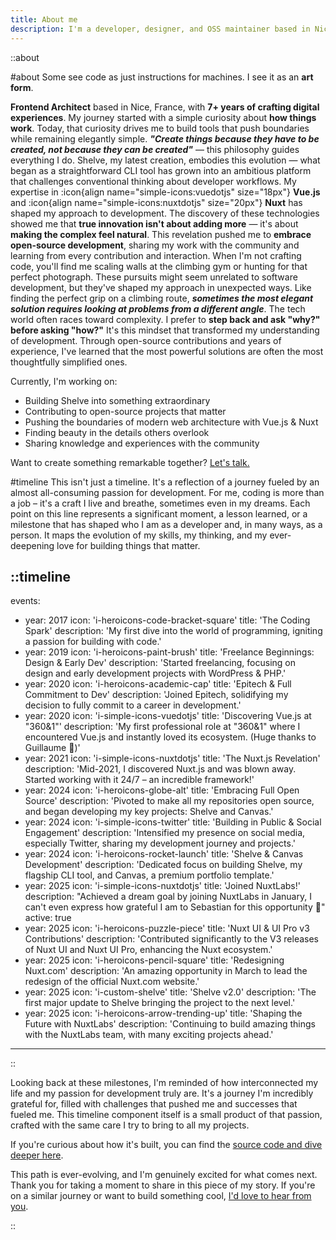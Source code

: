 ```yaml
---
title: About me
description: I'm a developer, designer, and OSS maintainer based in Nice (France). I'm passionate about coding, design, and everything in between.
---
```


::about

#about
Some see code as just instructions for machines. I see it as an **art form**.

**Frontend Architect** based in Nice, France, with **7+ years of crafting digital experiences**. My journey started with
a simple curiosity about **how things work**. Today, that curiosity drives me to build tools that push boundaries
while remaining elegantly simple. _**"Create things because they have to be created, not because they can be
created"**_ — this philosophy guides everything I do. Shelve, my latest creation, embodies this evolution — what began
as a straightforward CLI tool has grown into an ambitious platform that challenges conventional thinking about developer
workflows. My expertise in :icon{align name="simple-icons:vuedotjs" size="18px"} **Vue.js** and 
:icon{align name="simple-icons:nuxtdotjs" size="20px"} **Nuxt** has shaped my approach to development. The discovery of these technologies
showed me that **true innovation isn't about adding more** — it's about **making the complex feel natural**. This
revelation pushed me to **embrace open-source development**, sharing my work with the community and learning from
every contribution and interaction. When I'm not crafting code, you'll find me scaling walls at the climbing gym or
hunting for that perfect photograph. These pursuits might seem unrelated to software development, but they've shaped my
approach in unexpected ways. Like finding the perfect grip on a climbing route,
_**sometimes the most elegant solution requires looking at problems from a different angle**_. The tech world often
races toward complexity. I prefer to **step back and ask "why?" before asking "how?"** It's this mindset that
transformed my understanding of development. Through open-source contributions and years of experience, I've learned
that the most powerful solutions are often the most thoughtfully simplified ones.

Currently, I'm working on:

- Building Shelve into something extraordinary
- Contributing to open-source projects that matter
- Pushing the boundaries of modern web architecture with Vue.js & Nuxt
- Finding beauty in the details others overlook
- Sharing knowledge and experiences with the community

Want to create something remarkable together? [Let's talk.](/contact)

#timeline
This isn't just a timeline. It's a reflection of a journey fueled by an almost all-consuming passion for development. 
For me, coding is more than a job – it's a craft I live and breathe, sometimes even in my dreams. 
Each point on this line represents a significant moment, a lesson learned, or a milestone that has shaped who I am as a developer and, in many ways, as a person. 
It maps the evolution of my skills, my thinking, and my ever-deepening love for building things that matter.

::timeline
---
events:
  - year: 2017
    icon: 'i-heroicons-code-bracket-square'
    title: 'The Coding Spark'
    description: 'My first dive into the world of programming, igniting a passion for building with code.'
  - year: 2019
    icon: 'i-heroicons-paint-brush'
    title: 'Freelance Beginnings: Design & Early Dev'
    description: 'Started freelancing, focusing on design and early development projects with WordPress & PHP.'
  - year: 2020
    icon: 'i-heroicons-academic-cap'
    title: 'Epitech & Full Commitment to Dev'
    description: 'Joined Epitech, solidifying my decision to fully commit to a career in development.'
  - year: 2020
    icon: 'i-simple-icons-vuedotjs'
    title: 'Discovering Vue.js at "360&1"'
    description: 'My first professional role at "360&1" where I encountered Vue.js and instantly loved its ecosystem. (Huge thanks to Guillaume 🫶)'
  - year: 2021
    icon: 'i-simple-icons-nuxtdotjs'
    title: 'The Nuxt.js Revelation'
    description: 'Mid-2021, I discovered Nuxt.js and was blown away. Started working with it 24/7 – an incredible framework!'
  - year: 2024
    icon: 'i-heroicons-globe-alt'
    title: 'Embracing Full Open Source'
    description: 'Pivoted to make all my repositories open source, and began developing my key projects: Shelve and Canvas.'
  - year: 2024
    icon: 'i-simple-icons-twitter'
    title: 'Building in Public & Social Engagement'
    description: 'Intensified my presence on social media, especially Twitter, sharing my development journey and projects.'
  - year: 2024
    icon: 'i-heroicons-rocket-launch'
    title: 'Shelve & Canvas Development'
    description: 'Dedicated focus on building Shelve, my flagship CLI tool, and Canvas, a premium portfolio template.'
  - year: 2025
    icon: 'i-simple-icons-nuxtdotjs'
    title: 'Joined NuxtLabs!'
    description: "Achieved a dream goal by joining NuxtLabs in January, I can't even express how grateful I am to Sebastian for this opportunity 💚"
    active: true
  - year: 2025
    icon: 'i-heroicons-puzzle-piece'
    title: 'Nuxt UI & UI Pro v3 Contributions'
    description: 'Contributed significantly to the V3 releases of Nuxt UI and Nuxt UI Pro, enhancing the Nuxt ecosystem.'
  - year: 2025
    icon: 'i-heroicons-pencil-square'
    title: 'Redesigning Nuxt.com'
    description: 'An amazing opportunity in March to lead the redesign of the official Nuxt.com website.'
  - year: 2025
    icon: 'i-custom-shelve'
    title: 'Shelve v2.0'
    description: 'The first major update to Shelve bringing the project to the next level.'
  - year: 2025
    icon: 'i-heroicons-arrow-trending-up'
    title: 'Shaping the Future with NuxtLabs'
    description: 'Continuing to build amazing things with the NuxtLabs team, with many exciting projects ahead.'
---
::

Looking back at these milestones, I'm reminded of how interconnected my life and my passion for development truly are. It's a journey I'm incredibly grateful for, filled with challenges that pushed me and successes that fueled me. This timeline component itself is a small product of that passion, crafted with the same care I try to bring to all my projects.

If you're curious about how it's built, you can find the [source code and dive deeper here](https://github.com/HugoRCD/hr-folio/blob/main/app/components/content/Timeline.vue).

This path is ever-evolving, and I'm genuinely excited for what comes next. Thank you for taking a moment to share in this piece of my story. If you're on a similar journey or want to build something cool, [I'd love to hear from you](/contact).

::